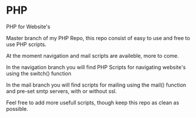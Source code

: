 PHP
===

PHP for Website's

Master branch of my PHP Repo, this repo consist of easy to use and free to use PHP scripts.

At the moment navigation and mail scripts are availeble, more to come.

In the navigation branch you will find PHP Scripts for navigating website's using the switch() function

In the mail branch you will find scripts for mailing using the mail() function and pre-set smtp servers, with or without ssl.

Feel free to add more usefull scripts, though keep this repo as clean as possible.
